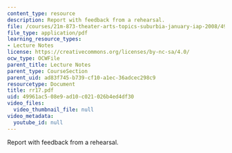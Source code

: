 ```yaml
---
content_type: resource
description: Report with feedback from a rehearsal.
file: /courses/21m-873-theater-arts-topics-suburbia-january-iap-2008/49961ac508e9ad10c021026b4ed4df30_rr17.pdf
file_type: application/pdf
learning_resource_types:
- Lecture Notes
license: https://creativecommons.org/licenses/by-nc-sa/4.0/
ocw_type: OCWFile
parent_title: Lecture Notes
parent_type: CourseSection
parent_uid: ad83f745-b739-cf10-a1ec-36adcec298c9
resourcetype: Document
title: rr17.pdf
uid: 49961ac5-08e9-ad10-c021-026b4ed4df30
video_files:
  video_thumbnail_file: null
video_metadata:
  youtube_id: null
---
```

Report with feedback from a rehearsal.